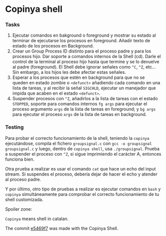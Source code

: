 
# Copinya shell

### Tasks
1. Ejecutar comandos en bakground o foreground y mostrar su estado al terminar de ejecutarse los procesos en foreground. Añadir texto de estado de los procesos en Background.
2. Crear un Group Process ID distinto para el proceso padre y para los procesos hijo. Dar soporte a comandos internos de la Shell (cd). Darle el control de la terminal al proceso hijo hasta que termine y se lo devuelve al padre (foreground). El Shell debe ignorar señales como `^C`, `^Z`, etc... Sin embargo, a los hijos les debe afectar estas señales. 
3. Esperar a los procesos que estén en background para que no se queden en estado zombie o `<defunct>` añadiendo cada comando en una lista de tareas, y al recibir la señal `SIGCHLD`, ejecutar un manejador que impida que acaben en el estado `<defunct>`.
4. Suspender procesos con `^Z`, añadirlos a la lista de tareas con el estado `STOPPED`, soporte para comandos internos `fg args` para ejecutar el proceso argumento `args` de la lista de tareas en foreground; y `bg args` para ejecutar el proceso `args` de la lista de tareas en background. 


### Testing

Para probar el correcto funcionamiento de la shell, teniendo la `copinya` ejecutándose, compila el fichero `groupsignal.c` con `gcc -o groupsignal groupsignal.c` y luego, dentro de `copinya shell`, usa `./groupsignal`. Prueba a suspender el proceso con `^Z`, si sigue imprimiendo el carácter A, entonces funciona bien. 

Otra prueba a realizar es usar el comando `cat` que hace un echo del input stream. Si suspendes el proceso, debería dejar de hacer el echo y atender al proceso padre.

Y por último, otro tipo de pruebas a realizar es ejecutar comandos en `bash` y `copinya` simultáneamente para comprobar el correcto funcionamiento de tu shell customizada. 

Spoiler zone:

`Copinya` means shell in catalan.

The commit [e5469f7](https://github.com/Alkesst/Copinya/commit/4ca8d1c8745e82b5b22a6199df177100365c3434) was made with the Copinya Shell.


